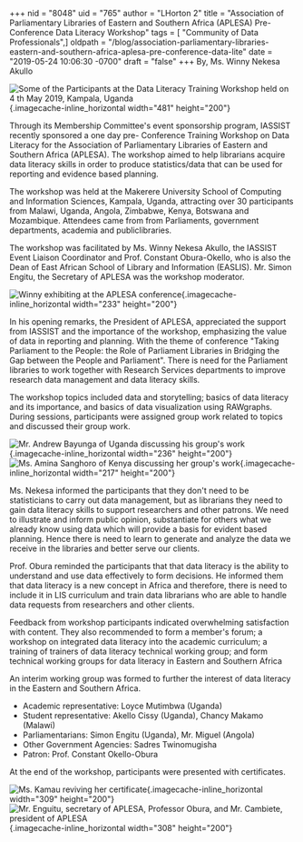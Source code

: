 +++
nid = "8048"
uid = "765"
author = "LHorton 2"
title = "Association of Parliamentary Libraries of Eastern and Southern Africa (APLESA) Pre-Conference Data Literacy Workshop"
tags = [ "Community of Data Professionals",]
oldpath = "/blog/association-parliamentary-libraries-eastern-and-southern-africa-aplesa-pre-conference-data-lite"
date = "2019-05-24 10:06:30 -0700"
draft = "false"
+++
By, Ms. Winny Nekesa Akullo

![](/files/blog/screenshot_2019-05-24_at_11.36.33.png "Some of the Participants at the Data Literacy Training Workshop held on 4 th May 2019, Kampala, Uganda"){.imagecache-inline_horizontal
width="481" height="200"}

Through its Membership Committee's event sponsorship program, IASSIST
recently sponsored a one day pre- Conference Training Workshop on Data
Literacy for the Association of Parliamentary Libraries of Eastern and
Southern Africa (APLESA). The workshop aimed to help librarians acquire
data literacy skills in order to produce statistics/data that can be
used for reporting and evidence based planning.

The workshop was held at the Makerere University School of Computing and
Information Sciences, Kampala, Uganda, attracting over 30 participants
from Malawi, Uganda, Angola, Zimbabwe, Kenya, Botswana and Mozambique.
Attendees came from from Parliaments, government departments, academia
and publiclibraries.

The workshop was facilitated by Ms. Winny Nekesa Akullo, the IASSIST
Event Liaison Coordinator and Prof. Constant Obura-Okello, who is also
the Dean of East African School of Library and Information (EASLIS). Mr.
Simon Engitu, the Secretary of APLESA was the workshop moderator.

![](/files/blog/screenshot_2019-05-24_at_11.37.06.png "Winny exhibiting at the APLESA conference"){.imagecache-inline_horizontal
width="233" height="200"}

In his opening remarks, the President of APLESA, appreciated the support
from IASSIST and the importance of the workshop, emphasizing the value
of data in reporting and planning. With the theme of conference "Taking
Parliament to the People: the Role of Parliament Libraries in Bridging
the Gap between the People and Parliament". There is need for the
Parliament libraries to work together with Research Services departments
to improve research data management and data literacy skills.

The workshop topics included data and storytelling; basics of data
literacy and its importance, and basics of data visualization using
RAWgraphs. During sessions, participants were assigned group work
related to topics and discussed their group work.

![](/files/blog/screenshot_2019-05-24_at_11.37.40.png "Mr. Andrew Bayunga of Uganda discussing his group's work"){.imagecache-inline_horizontal
width="236"
height="200"}![](/files/blog/screenshot_2019-05-24_at_11.37.30.png "Ms. Amina Sanghoro of Kenya discussing her group's work"){.imagecache-inline_horizontal
width="217" height="200"}

Ms. Nekesa informed the participants that they don't need to be
statisticians to carry out data management, but as librarians they need
to gain data literacy skills to support researchers and other patrons.
We need to illustrate and inform public opinion, substantiate for others
what we already know using data which will provide a basis for evident
based planning. Hence there is need to learn to generate and analyze the
data we receive in the libraries and better serve our clients.

Prof. Obura reminded the participants that that data literacy is the
ability to understand and use data effectively to form decisions. He
informed them that data literacy is a new concept in Africa and
therefore, there is need to include it in LIS curriculum and train data
librarians who are able to handle data requests from researchers and
other clients.

Feedback from workshop participants indicated overwhelming satisfaction
with content. They also recommended to form a member's forum; a workshop
on integrated data literacy into the academic curriculum; a training of
trainers of data literacy technical working group; and form technical
working groups for data literacy in Eastern and Southern Africa

An interim working group was formed to further the interest of data
literacy in the Eastern and Southern Africa.

-   Academic representative: Loyce Mutimbwa (Uganda)
-   Student representative: Akello Cissy (Uganda), Chancy Makamo
    (Malawi)
-   Parliamentarians: Simon Engitu (Uganda), Mr. Miguel (Angola)
-   Other Government Agencies: Sadres Twinomugisha
-   Patron: Prof. Constant Okello-Obura

At the end of the workshop, participants were presented with
certificates.

![](/files/blog/screenshot_2019-05-24_at_11.37.58.png "Ms. Kamau reviving her certificate"){.imagecache-inline_horizontal
width="309"
height="200"}![](/files/blog/screenshot_2019-05-24_at_11.38.08.png "Mr. Enguitu, secretary of APLESA, Professor Obura, and Mr. Cambiete, president of APLESA"){.imagecache-inline_horizontal
width="308" height="200"}
